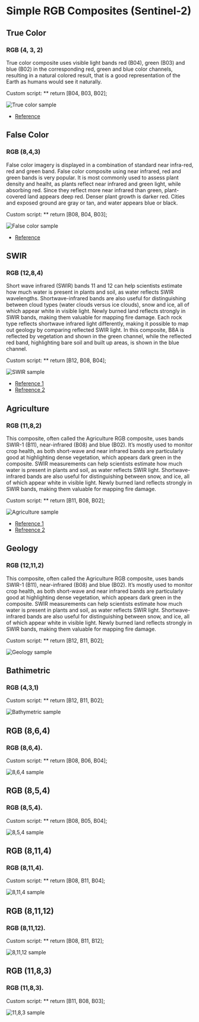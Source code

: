 # Simple RGB Composites (Sentinel-2)

## True Color

### RGB (4, 3, 2)

True color composite uses visible light bands red (B04), green (B03) and blue (B02) in the corresponding red, green and blue color channels, resulting in a natural colored result, that is a good representation of the Earth as humans would see it naturally.

Custom script: ** return [B04, B03, B02];

![True color sample](fig/fig1.png)

 - [Reference](https://sentinel.esa.int/web/sentinel/user-guides/sentinel-2-msi/definitions)

## False Color

### RGB (8,4,3)

False color imagery is displayed in a combination of standard near infra-red, red and green band. 
False color composite using near infrared, red and green bands is very popular. It is most commonly used to assess plant density and healht, as plants reflect near infrared and green light, while absorbing red. Since they reflect more near infrared than green, plant-covered land appears deep red. Denser plant growth is darker red. Cities and exposed ground are gray or tan, and water appears blue or black.

Custom script: ** return [B08, B04, B03];

![False color sample](fig/fig2.png)

 - [Reference](https://earthobservatory.nasa.gov/features/FalseColor/page6.php)

## SWIR

### RGB (12,8,4)

Short wave infrared (SWIR) bands 11 and 12 can help scientists estimate how much water is present in plants and soil, as water reflects SWIR wavelengths. Shortwave-infrared bands are also useful for distinguishing between cloud types (water clouds versus ice clouds), snow and ice, all of which appear white in visible light. Newly burned land reflects strongly in SWIR bands, making them valuable for mapping fire damage. Each rock type reflects shortwave infrared light differently, making it possible to map out geology by comparing reflected SWIR light. In this composite, B8A is reflected by vegetation and shown in the green channel, while the reflected red band, highlighting bare soil and built up areas, is shown in the blue channel.

Custom script: ** return [B12, B08, B04];

![SWIR sample](fig/fig3.png)

 - [Reference 1](https://earthobservatory.nasa.gov/features/FalseColor/page5.php)
 - [Refreence 2](https://gisgeography.com/sentinel-2-bands-combinations/)

## Agriculture

### RGB (11,8,2)

This composite, often called the Agriculture RGB composite, uses bands SWIR-1 (B11), near-infrared (B08) and blue (B02). It’s mostly used to monitor crop health, as both short-wave and near infrared bands are particularly good at highlighting dense vegetation, which appears dark green in the composite. SWIR measurements can help scientists estimate how much water is present in plants and soil, as water reflects SWIR light. Shortwave-infrared bands are also useful for distinguishing between snow, and ice, all of which appear white in visible light. Newly burned land reflects strongly in SWIR bands, making them valuable for mapping fire damage.

Custom script: ** return [B11, B08, B02];

![Agriculture sample](fig/fig4.png)

 - [Reference 1](https://earthobservatory.nasa.gov/features/FalseColor/page5.php)
 - [Refreence 2](https://gisgeography.com/sentinel-2-bands-combinations/)

## Geology

### RGB (12,11,2)

This composite, often called the Agriculture RGB composite, uses bands SWIR-1 (B11), near-infrared (B08) and blue (B02). It’s mostly used to monitor crop health, as both short-wave and near infrared bands are particularly good at highlighting dense vegetation, which appears dark green in the composite. SWIR measurements can help scientists estimate how much water is present in plants and soil, as water reflects SWIR light. Shortwave-infrared bands are also useful for distinguishing between snow, and ice, all of which appear white in visible light. Newly burned land reflects strongly in SWIR bands, making them valuable for mapping fire damage.

Custom script: ** return [B12, B11, B02];

![Geology sample](fig/fig5.png)

## Bathimetric

### RGB (4,3,1)

Custom script: ** return [B12, B11, B02];

![Bathymetric sample](fig/fig6.png)

## RGB (8,6,4)

### RGB (8,6,4).

Custom script: ** return [B08, B06, B04];

![8,6,4 sample](fig/fig7.png)

## RGB (8,5,4)

### RGB (8,5,4).

Custom script: ** return [B08, B05, B04];

![8,5,4 sample](fig/fig8.png)

## RGB (8,11,4)

### RGB (8,11,4).

Custom script: ** return [B08, B11, B04];

![8,11,4 sample](fig/fig9.png)

## RGB (8,11,12)

### RGB (8,11,12).

Custom script: ** return [B08, B11, B12];

![8,11,12 sample](fig/fig10.png)

## RGB (11,8,3)

### RGB (11,8,3).

Custom script: ** return [B11, B08, B03];

![11,8,3 sample](fig/fig11.png)

















